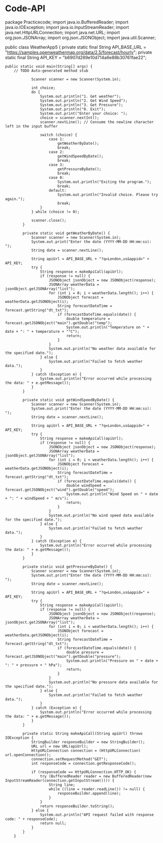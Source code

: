 # Code-API
package Practicecode;
import java.io.BufferedReader;
import java.io.IOException;
import java.io.InputStreamReader;
import java.net.HttpURLConnection;
import java.net.URL;
import org.json.JSONArray;
import org.json.JSONObject;
import java.util.Scanner;

public class WeatherApp5 {
	private static final String API_BASE_URL = "https://samples.openweathermap.org/data/2.5/forecast/hourly";
    private static final String API_KEY = "b6907d289e10d714a6e88b30761fae22";

	public static void main(String[] args) {
		// TODO Auto-generated method stub
	
		        Scanner scanner = new Scanner(System.in);

		        int choice;
		        do {
		            System.out.println("1. Get weather");
		            System.out.println("2. Get Wind Speed");
		            System.out.println("3. Get Pressure");
		            System.out.println("0. Exit");
		            System.out.print("Enter your choice: ");
		            choice = scanner.nextInt();
		            scanner.nextLine(); // Consume the newline character left in the input buffer

		            switch (choice) {
		                case 1:
		                    getWeatherByDate();
		                    break;
		                case 2:
		                    getWindSpeedByDate();
		                    break;
		                case 3:
		                    getPressureByDate();
		                    break;
		                case 0:
		                    System.out.println("Exiting the program.");
		                    break;
		                default:
		                    System.out.println("Invalid choice. Please try again.");
		                    break;
		            }
		        } while (choice != 0);

		        scanner.close();
		    }

		    private static void getWeatherByDate() {
		        Scanner scanner = new Scanner(System.in);
		        System.out.print("Enter the date (YYYY-MM-DD HH:mm:ss): ");
		        String date = scanner.nextLine();

		        String apiUrl = API_BASE_URL + "?q=London,us&appid=" + API_KEY;
		        try {
		            String response = makeApiCall(apiUrl);
		            if (response != null) {
		                JSONObject jsonObject = new JSONObject(response);
		                JSONArray weatherData = jsonObject.getJSONArray("list");
		                for (int i = 0; i < weatherData.length(); i++) {
		                    JSONObject forecast = weatherData.getJSONObject(i);
		                    String forecastDateTime = forecast.getString("dt_txt");
		                    if (forecastDateTime.equals(date)) {
		                        double temperature = forecast.getJSONObject("main").getDouble("temp");
		                        System.out.println("Temperature on " + date + ": " + temperature + "°C");
		                        return;
		                    }
		                }
		                System.out.println("No weather data available for the specified date.");
		            } else {
		                System.out.println("Failed to fetch weather data.");
		            }
		        } catch (Exception e) {
		            System.out.println("Error occurred while processing the data: " + e.getMessage());
		        }
		    }

		    private static void getWindSpeedByDate() {
		        Scanner scanner = new Scanner(System.in);
		        System.out.print("Enter the date (YYYY-MM-DD HH:mm:ss): ");
		        String date = scanner.nextLine();

		        String apiUrl = API_BASE_URL + "?q=London,us&appid=" + API_KEY;
		        try {
		            String response = makeApiCall(apiUrl);
		            if (response != null) {
		                JSONObject jsonObject = new JSONObject(response);
		                JSONArray weatherData = jsonObject.getJSONArray("list");
		                for (int i = 0; i < weatherData.length(); i++) {
		                    JSONObject forecast = weatherData.getJSONObject(i);
		                    String forecastDateTime = forecast.getString("dt_txt");
		                    if (forecastDateTime.equals(date)) {
		                        double windSpeed = forecast.getJSONObject("wind").getDouble("speed");
		                        System.out.println("Wind Speed on " + date + ": " + windSpeed + " m/s");
		                        return;
		                    }
		                }
		                System.out.println("No wind speed data available for the specified date.");
		            } else {
		                System.out.println("Failed to fetch weather data.");
		            }
		        } catch (Exception e) {
		            System.out.println("Error occurred while processing the data: " + e.getMessage());
		        }
		    }

		    private static void getPressureByDate() {
		        Scanner scanner = new Scanner(System.in);
		        System.out.print("Enter the date (YYYY-MM-DD HH:mm:ss): ");
		        String date = scanner.nextLine();

		        String apiUrl = API_BASE_URL + "?q=London,us&appid=" + API_KEY;
		        try {
		            String response = makeApiCall(apiUrl);
		            if (response != null) {
		                JSONObject jsonObject = new JSONObject(response);
		                JSONArray weatherData = jsonObject.getJSONArray("list");
		                for (int i = 0; i < weatherData.length(); i++) {
		                    JSONObject forecast = weatherData.getJSONObject(i);
		                    String forecastDateTime = forecast.getString("dt_txt");
		                    if (forecastDateTime.equals(date)) {
		                        double pressure = forecast.getJSONObject("main").getDouble("pressure");
		                        System.out.println("Pressure on " + date + ": " + pressure + " hPa");
		                        return;
		                    }
		                }
		                System.out.println("No pressure data available for the specified date.");
		            } else {
		                System.out.println("Failed to fetch weather data.");
		            }
		        } catch (Exception e) {
		            System.out.println("Error occurred while processing the data: " + e.getMessage());
		        }
		    }

		    private static String makeApiCall(String apiUrl) throws IOException {
		        StringBuilder responseBuilder = new StringBuilder();
		        URL url = new URL(apiUrl);
		        HttpURLConnection connection = (HttpURLConnection) url.openConnection();
		        connection.setRequestMethod("GET");
		        int responseCode = connection.getResponseCode();

		        if (responseCode == HttpURLConnection.HTTP_OK) {
		            try (BufferedReader reader = new BufferedReader(new InputStreamReader(connection.getInputStream()))) {
		                String line;
		                while ((line = reader.readLine()) != null) {
		                    responseBuilder.append(line);
		                }
		            }
		            return responseBuilder.toString();
		        } else {
		            System.out.println("API request failed with response code: " + responseCode);
		            return null;
		        }
		    }
		}
